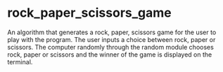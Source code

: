 # rock_paper_scissors_game
An algorithm that generates a rock, paper, scissors game for the user to play with the program. The user inputs a choice between rock, paper or scissors. The computer randomly through the random module chooses rock, paper or scissors and the winner of the game is displayed on the terminal.
